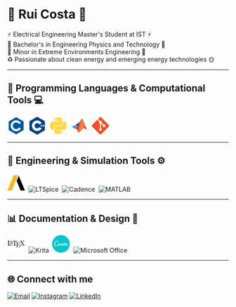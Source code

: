 # 🍃 Rui Costa 🍃

⚡ Electrical Engineering Master's Student at IST ⚡  
🔬 Bachelor's in Engineering Physics and Technology 🔭  
🌌 Minor in Extreme Environments Engineering 🌊  
♻️ Passionate about clean energy and emerging energy technologies 🌞  

---

## 🧮 Programming Languages & Computational Tools 💻
<div>
  <img src="https://raw.githubusercontent.com/devicons/devicon/55609aa5bd817ff167afce0d965585c92040787a/icons/c/c-plain.svg" title="C" alt="C" width="40" height="40"/>&nbsp;
  <img src="https://raw.githubusercontent.com/devicons/devicon/55609aa5bd817ff167afce0d965585c92040787a/icons/cplusplus/cplusplus-plain.svg" title="C++" alt="C++" width="40" height="40"/>&nbsp;
  <img src="https://raw.githubusercontent.com/devicons/devicon/55609aa5bd817ff167afce0d965585c92040787a/icons/python/python-plain.svg" title="Python" alt="Python" width="40" height="40"/>&nbsp;
  <img src="https://raw.githubusercontent.com/devicons/devicon/55609aa5bd817ff167afce0d965585c92040787a/icons/matlab/matlab-original.svg" title="MATLAB" alt="MATLAB" width="40" height="40"/>&nbsp;
  <img src="https://raw.githubusercontent.com/devicons/devicon/55609aa5bd817ff167afce0d965585c92040787a/icons/git/git-original.svg" title="Git" alt="Git" width="40" height="40"/>&nbsp;
</div>

---

## 🔬 Engineering & Simulation Tools ⚙️
<div>
  <img src="https://raw.githubusercontent.com/devicons/devicon/refs/heads/master/icons/ansys/ansys-original.svg" title="Ansys Lumerical" alt="Ansys" width="40" height="40"/>&nbsp;
  <img src="https://gramfile.com/wp-content/uploads/2024/08/LTspice-logo-icon.png" title="LTSpice" alt="LTSpice" width="40" height="40" onerror="this.style.display='none'"/>&nbsp;
  <img src="https://companieslogo.com/img/orig/CDNS-20a21ff7.png?t=1720244491" title="Cadence Virtuoso" alt="Cadence" width="40" height="40"/>&nbsp;
  <img src="https://upload.wikimedia.org/wikipedia/commons/thumb/2/21/Matlab_Logo.png/200px-Matlab_Logo.png" title="MATLAB" alt="MATLAB" width="40" height="40"/>&nbsp;
</div>

---

## 📊 Documentation & Design 🎨
<div>
  <img src="https://raw.githubusercontent.com/devicons/devicon/55609aa5bd817ff167afce0d965585c92040787a/icons/latex/latex-original.svg" title="LaTeX" alt="LaTeX" width="40" height="40"/>&nbsp;
  <img src="https://upload.wikimedia.org/wikipedia/commons/thumb/3/31/Calligra_Krita_icon.svg/2048px-Calligra_Krita_icon.svg.png" title="Krita" alt="Krita" width="40" height="40"/>&nbsp;
  <img src="https://raw.githubusercontent.com/devicons/devicon/55609aa5bd817ff167afce0d965585c92040787a/icons/canva/canva-original.svg" title="Canva" alt="Canva" width="40" height="40"/>&nbsp;
  <img src="https://upload.wikimedia.org/wikipedia/commons/thumb/0/0c/Microsoft_Office_logo_%282013%E2%80%932019%29.svg/648px-Microsoft_Office_logo_%282013%E2%80%932019%29.svg.png" title="Microsoft Office" alt="Microsoft Office" width="40" height="40"/>&nbsp;
</div>

---

## 🌐 Connect with me

[![Email](https://img.shields.io/badge/Email-e4m8ch%40gmail.com-red?style=for-the-badge&logo=gmail&logoColor=white)](mailto:e4m8ch@gmail.com)
[![Instagram](https://img.shields.io/badge/Instagram-rui__de__e-E4405F?style=for-the-badge&logo=instagram&logoColor=white)](https://www.instagram.com/rui_de_e/)
[![LinkedIn](https://img.shields.io/badge/LinkedIn-rui--a--costa-0077B5?style=for-the-badge&logo=linkedin&logoColor=white)](https://www.linkedin.com/in/rui-a-costa/)


